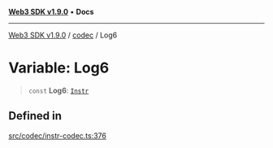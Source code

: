 [**Web3 SDK v1.9.0**](../../../README.md) • **Docs**

***

[Web3 SDK v1.9.0](../../../globals.md) / [codec](../README.md) / Log6

# Variable: Log6

> `const` **Log6**: [`Instr`](../type-aliases/Instr.md)

## Defined in

[src/codec/instr-codec.ts:376](https://github.com/Mystic-Nayy/alephium-web3/blob/c1afd789a197ce5fe21f08c2965942090157c33d/packages/web3/src/codec/instr-codec.ts#L376)
